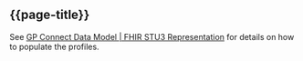 ## {{page-title}}

See [GP Connect Data Model | FHIR STU3 Representation](https://simplifier.net/guide/gpconnect-data-model/Home?version=current) for details on how to populate the profiles.